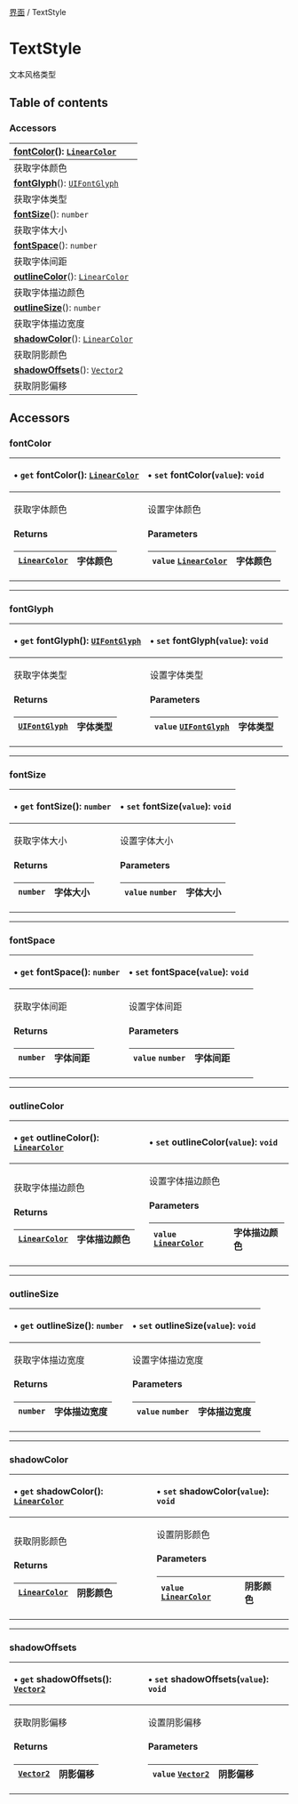 [界面](../groups/界面.界面.md) / TextStyle

# TextStyle <Badge type="tip" text="Class" /> <Score text="TextStyle" />

文本风格类型

## Table of contents

### Accessors <Score text="Accessors" /> 
| **[fontColor](mw.TextStyle.md#fontcolor)**(): [`LinearColor`](mw.LinearColor.md) <Badge type="tip" text="client" />  |
| :-----|
| 获取字体颜色|
| **[fontGlyph](mw.TextStyle.md#fontglyph)**(): [`UIFontGlyph`](../enums/mw.UIFontGlyph.md) <Badge type="tip" text="client" />  |
| 获取字体类型|
| **[fontSize](mw.TextStyle.md#fontsize)**(): `number` <Badge type="tip" text="client" />  |
| 获取字体大小|
| **[fontSpace](mw.TextStyle.md#fontspace)**(): `number` <Badge type="tip" text="client" />  |
| 获取字体间距|
| **[outlineColor](mw.TextStyle.md#outlinecolor)**(): [`LinearColor`](mw.LinearColor.md) <Badge type="tip" text="client" />  |
| 获取字体描边颜色|
| **[outlineSize](mw.TextStyle.md#outlinesize)**(): `number` <Badge type="tip" text="client" />  |
| 获取字体描边宽度|
| **[shadowColor](mw.TextStyle.md#shadowcolor)**(): [`LinearColor`](mw.LinearColor.md) <Badge type="tip" text="client" />  |
| 获取阴影颜色|
| **[shadowOffsets](mw.TextStyle.md#shadowoffsets)**(): [`Vector2`](mw.Vector2.md) <Badge type="tip" text="client" />  |
| 获取阴影偏移|

## Accessors

### fontColor <Score text="fontColor" /> 

<table class="get-set-table">
<thead><tr>
<th style="text-align: left">

• `get` **fontColor**(): [`LinearColor`](mw.LinearColor.md) <Badge type="tip" text="client" />

</th>
<th style="text-align: left">

• `set` **fontColor**(`value`): `void` <Badge type="tip" text="client" />

</th>
</tr></thead>
<tbody><tr>
<td style="text-align: left">


获取字体颜色

#### Returns

| [`LinearColor`](mw.LinearColor.md) | 字体颜色 |
| :------ | :------ |


</td>
<td style="text-align: left">


设置字体颜色

#### Parameters

| `value` [`LinearColor`](mw.LinearColor.md) | 字体颜色 |
| :------ | :------ |



</td>
</tr></tbody>
</table>

___

### fontGlyph <Score text="fontGlyph" /> 

<table class="get-set-table">
<thead><tr>
<th style="text-align: left">

• `get` **fontGlyph**(): [`UIFontGlyph`](../enums/mw.UIFontGlyph.md) <Badge type="tip" text="client" />

</th>
<th style="text-align: left">

• `set` **fontGlyph**(`value`): `void` <Badge type="tip" text="client" />

</th>
</tr></thead>
<tbody><tr>
<td style="text-align: left">


获取字体类型

#### Returns

| [`UIFontGlyph`](../enums/mw.UIFontGlyph.md) | 字体类型 |
| :------ | :------ |


</td>
<td style="text-align: left">


设置字体类型

#### Parameters

| `value` [`UIFontGlyph`](../enums/mw.UIFontGlyph.md) | 字体类型 |
| :------ | :------ |



</td>
</tr></tbody>
</table>

___

### fontSize <Score text="fontSize" /> 

<table class="get-set-table">
<thead><tr>
<th style="text-align: left">

• `get` **fontSize**(): `number` <Badge type="tip" text="client" />

</th>
<th style="text-align: left">

• `set` **fontSize**(`value`): `void` <Badge type="tip" text="client" />

</th>
</tr></thead>
<tbody><tr>
<td style="text-align: left">


获取字体大小

#### Returns

| `number` | 字体大小 |
| :------ | :------ |


</td>
<td style="text-align: left">


设置字体大小

#### Parameters

| `value` `number` | 字体大小 |
| :------ | :------ |



</td>
</tr></tbody>
</table>

___

### fontSpace <Score text="fontSpace" /> 

<table class="get-set-table">
<thead><tr>
<th style="text-align: left">

• `get` **fontSpace**(): `number` <Badge type="tip" text="client" />

</th>
<th style="text-align: left">

• `set` **fontSpace**(`value`): `void` <Badge type="tip" text="client" />

</th>
</tr></thead>
<tbody><tr>
<td style="text-align: left">


获取字体间距

#### Returns

| `number` | 字体间距 |
| :------ | :------ |


</td>
<td style="text-align: left">


设置字体间距

#### Parameters

| `value` `number` | 字体间距 |
| :------ | :------ |



</td>
</tr></tbody>
</table>

___

### outlineColor <Score text="outlineColor" /> 

<table class="get-set-table">
<thead><tr>
<th style="text-align: left">

• `get` **outlineColor**(): [`LinearColor`](mw.LinearColor.md) <Badge type="tip" text="client" />

</th>
<th style="text-align: left">

• `set` **outlineColor**(`value`): `void` <Badge type="tip" text="client" />

</th>
</tr></thead>
<tbody><tr>
<td style="text-align: left">


获取字体描边颜色

#### Returns

| [`LinearColor`](mw.LinearColor.md) | 字体描边颜色 |
| :------ | :------ |


</td>
<td style="text-align: left">


设置字体描边颜色

#### Parameters

| `value` [`LinearColor`](mw.LinearColor.md) | 字体描边颜色 |
| :------ | :------ |



</td>
</tr></tbody>
</table>

___

### outlineSize <Score text="outlineSize" /> 

<table class="get-set-table">
<thead><tr>
<th style="text-align: left">

• `get` **outlineSize**(): `number` <Badge type="tip" text="client" />

</th>
<th style="text-align: left">

• `set` **outlineSize**(`value`): `void` <Badge type="tip" text="client" />

</th>
</tr></thead>
<tbody><tr>
<td style="text-align: left">


获取字体描边宽度

#### Returns

| `number` | 字体描边宽度 |
| :------ | :------ |


</td>
<td style="text-align: left">


设置字体描边宽度

#### Parameters

| `value` `number` | 字体描边宽度 |
| :------ | :------ |



</td>
</tr></tbody>
</table>

___

### shadowColor <Score text="shadowColor" /> 

<table class="get-set-table">
<thead><tr>
<th style="text-align: left">

• `get` **shadowColor**(): [`LinearColor`](mw.LinearColor.md) <Badge type="tip" text="client" />

</th>
<th style="text-align: left">

• `set` **shadowColor**(`value`): `void` <Badge type="tip" text="client" />

</th>
</tr></thead>
<tbody><tr>
<td style="text-align: left">


获取阴影颜色

#### Returns

| [`LinearColor`](mw.LinearColor.md) | 阴影颜色 |
| :------ | :------ |


</td>
<td style="text-align: left">


设置阴影颜色

#### Parameters

| `value` [`LinearColor`](mw.LinearColor.md) | 阴影颜色 |
| :------ | :------ |



</td>
</tr></tbody>
</table>

___

### shadowOffsets <Score text="shadowOffsets" /> 

<table class="get-set-table">
<thead><tr>
<th style="text-align: left">

• `get` **shadowOffsets**(): [`Vector2`](mw.Vector2.md) <Badge type="tip" text="client" />

</th>
<th style="text-align: left">

• `set` **shadowOffsets**(`value`): `void` <Badge type="tip" text="client" />

</th>
</tr></thead>
<tbody><tr>
<td style="text-align: left">


获取阴影偏移

#### Returns

| [`Vector2`](mw.Vector2.md) | 阴影偏移 |
| :------ | :------ |


</td>
<td style="text-align: left">


设置阴影偏移

#### Parameters

| `value` [`Vector2`](mw.Vector2.md) | 阴影偏移 |
| :------ | :------ |


</td>
</tr></tbody>
</table>

